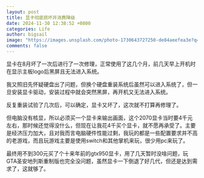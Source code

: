 ```yaml
---
layout: post
title: 显卡彻底损坏并消费降级
date: 2024-11-30 12:38:52 +0800
categories: Life
author: bigsail
image: "https://images.unsplash.com/photo-1730643727250-de84aeefea3e?q=80&w=2070&auto=format&fit=crop&ixlib=rb-4.0.3&ixid=M3wxMjA3fDB8MHxwaG90by1wYWdlfHx8fGVufDB8fHx8fA%3D%3D"
comments: false
---
```

显卡在8月坏了一次后进行了一次修理，正常使用了这几个月，前几天早上开机时在显示主板logo后黑屏且无法进入系统。

我又照旧先怀疑硬盘出了问题，但换个硬盘重装系统后虽然可以进入系统了，但一旦安装显卡驱动，安装过程中就会突然黑屏，再开机又无法进入系统。

反复重装试验了几次后，可以确定，显卡又坏了，这次就不打算再修理了。

但电脑没有核显，所以必须买一个显卡来输出画面，这个2070显卡当时要4千元左右，那时候还觉得没什么，但现在让我花4千买个显卡，就不愿再承受了。主要是经济压力加大，且对我而言电脑硬件性能过剩，我玩的都是一些配置要求并不高的老游戏，而且玩游戏主要是使用switch和其他掌机来玩，很少用pc来玩了。

最终用不到300元买了个十来年前的gtx950显卡，用了几天暂时没啥问题，玩GTA圣安地列斯重制版也完全没问题，虽然显卡一下倒退了好几代，但还是达到需求了，这就够了。